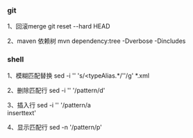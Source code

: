 ### git
1、回滚merge
git reset --hard HEAD

2、maven 依赖树
mvn dependency:tree -Dverbose -Dincludes

### shell
1、模糊匹配替换 sed -i '' 's/<typeAlias.*/''/g' *.xml  

2、删除匹配行 sed -i '' '/pattern/d' 

3、插入行 sed -i '' '/pattern/a\
inserttext'

4、显示匹配行 sed -n  '/pattern/p'
